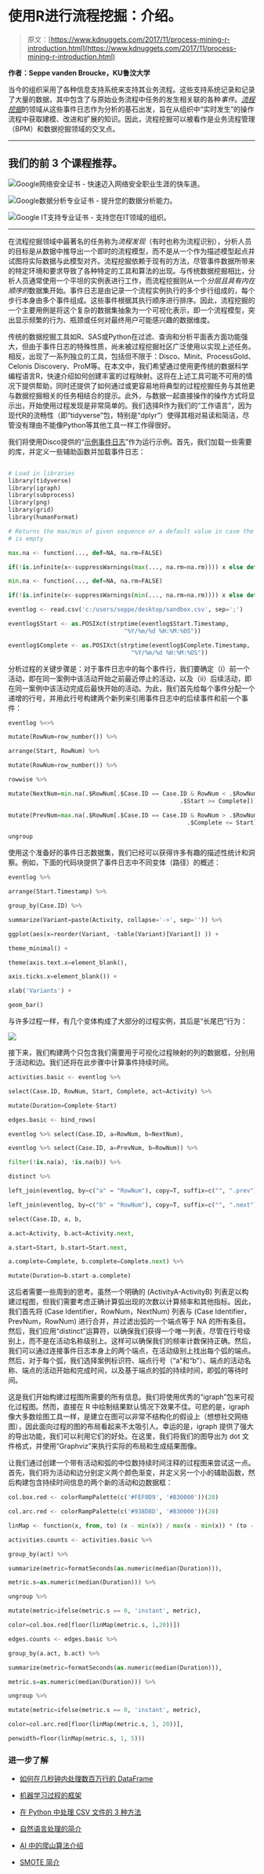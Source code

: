 # 使用R进行流程挖掘：介绍。

> 原文：[https://www.kdnuggets.com/2017/11/process-mining-r-introduction.html](https://www.kdnuggets.com/2017/11/process-mining-r-introduction.html)

**作者：Seppe vanden Broucke，KU鲁汶大学**

当今的组织采用了各种信息支持系统来支持其业务流程。这些支持系统记录和记录了大量的数据，其中包含了与原始业务流程中任务的发生相关联的各种*事件*。[*流程挖掘*](http://www.dataminingapps.com/dma_research/process-analytics/)的领域从这些事件日志作为分析的基石出发，旨在从组织中“实时发生”的操作流程中获取建模、改进和扩展的知识。因此，流程挖掘可以被看作是业务流程管理（BPM）和数据挖掘领域的交叉点。

* * *

## 我们的前 3 个课程推荐。

![Google网络安全证书](https://www.kdnuggets.com/google-cybersecurity) - 快速迈入网络安全职业生涯的快车道。

![Google数据分析专业证书](https://www.kdnuggets.com/google-data-analytics) - 提升您的数据分析能力。

![Google IT支持专业证书](https://www.kdnuggets.com/google-itsupport) - 支持您在IT领域的组织。

* * *

在流程挖掘领域中最著名的任务称为*流程发现*（有时也称为流程识别），分析人员的目标是从数据中推导出一个即时的流程模型，而不是从一个作为描述模型起点并试图将实际数据与此模型对齐。流程挖掘依赖于现有的方法，尽管事件数据所带来的特定环境和要求导致了各种特定的工具和算法的出现。与传统数据挖掘相比，分析人员通常使用一个平坦的实例表进行工作，而流程挖掘则从一个*分层且具有内在顺序的*数据集开始。事件日志是由记录一个流程实例执行的多个步行组成的，每个步行本身由多个事件组成。这些事件根据其执行顺序进行排序。因此，流程挖掘的一个主要用例是将这个复杂的数据集抽象为一个可视化表示，即一个流程模型，突出显示频繁的行为、瓶颈或任何对最终用户可能感兴趣的数据维度。

传统的数据挖掘工具如R、SAS或Python在过滤、查询和分析平面表方面功能强大，但由于事件日志的特殊性质，尚未被过程挖掘社区广泛使用以实现上述任务。相反，出现了一系列独立的工具，包括但不限于：Disco、Minit、ProcessGold、Celonis Discovery、ProM等。在本文中，我们希望通过使用更传统的数据科学编程语言R，快速介绍如何创建丰富的过程映射。这将在上述工具可能不可用的情况下提供帮助，同时还提供了如何通过或更容易地将典型的过程挖掘任务与其他更与数据挖掘相关的任务相结合的提示。此外，与数据一起直接操作的操作方式将显示出，开始使用过程发现是非常简单的。我们选择R作为我们的“工作语言”，因为现代R的流畅性（即“tidyverse”包，特别是“dplyr”）使得其相对易读和简洁，尽管没有理由不能像Python等其他工具一样工作得很好。

我们将使用Disco提供的“[示例事件日志](http://www.dataminingapps.com/dma_research/process-analytics/)”作为运行示例。首先，我们加载一些需要的库，并定义一些辅助函数并加载事件日志：

```py

# Load in libraries
library(tidyverse)
library(igraph)
library(subprocess)
library(png)
library(grid)
library(humanFormat)

# Returns the max/min of given sequence or a default value in case the sequence
# is empty

max.na <- function(..., def=NA, na.rm=FALSE)

if(!is.infinite(x<-suppressWarnings(max(..., na.rm=na.rm)))) x else def

min.na <- function(..., def=NA, na.rm=FALSE)

if(!is.infinite(x<-suppressWarnings(min(..., na.rm=na.rm)))) x else def

eventlog <- read.csv('c:/users/seppe/desktop/sandbox.csv', sep=';')

eventlog$Start <- as.POSIXct(strptime(eventlog$Start.Timestamp, 
                                 "%Y/%m/%d %H:%M:%OS"))

eventlog$Complete <- as.POSIXct(strptime(eventlog$Complete.Timestamp, 
                                   "%Y/%m/%d %H:%M:%OS"))

```

分析过程的关键步骤是：对于事件日志中的每个事件行，我们要确定（i）前一个活动，即在同一案例中该活动开始之前最近停止的活动，以及（ii）后续活动，即在同一案例中该活动完成后最快开始的活动。为此，我们首先给每个事件分配一个递增的行号，并用此行号构建两个新列来引用事件日志中的后续事件和前一个事件：

```py
eventlog %<>%

mutate(RowNum=row_number()) %>%

arrange(Start, RowNum) %>%

mutate(RowNum=row_number()) %>%

rowwise %>%

mutate(NextNum=min.na(.$RowNum[.$Case.ID == Case.ID & RowNum < .$RowNum & 
                                                 .$Start >= Complete])) %>%

mutate(PrevNum=max.na(.$RowNum[.$Case.ID == Case.ID & RowNum > .$RowNum &
                                                   .$Complete <= Start])) %>%

ungroup

```

使用这个准备好的事件日志数据集，我们已经可以获得许多有趣的描述性统计和洞察。例如，下面的代码块提供了事件日志中不同变体（路径）的概述：

```py
eventlog %>%

arrange(Start.Timestamp) %>%

group_by(Case.ID) %>%

summarize(Variant=paste(Activity, collapse='->', sep='')) %>%

ggplot(aes(x=reorder(Variant, -table(Variant)[Variant]) )) +

theme_minimal() +

theme(axis.text.x=element_blank(),

axis.ticks.x=element_blank()) +

xlab('Variants') +

geom_bar()

```

与许多过程一样，有几个变体构成了大部分的过程实例，其后是“长尾巴”行为：

![](../Images/e8a0c33bdf2881846042dc9a1b798f31.png)

接下来，我们构建两个只包含我们需要用于可视化过程映射的列的数据框，分别用于活动和边。我们还将在此步骤中计算事件持续时间。

```py
activities.basic <- eventlog %>%

select(Case.ID, RowNum, Start, Complete, act=Activity) %>%

mutate(Duration=Complete-Start)

edges.basic <- bind_rows(

eventlog %>% select(Case.ID, a=RowNum, b=NextNum),

eventlog %>% select(Case.ID, a=PrevNum, b=RowNum)) %>%

filter(!is.na(a), !is.na(b)) %>%

distinct %>%

left_join(eventlog, by=c("a" = "RowNum"), copy=T, suffix=c("", ".prev")) %>%

left_join(eventlog, by=c("b" = "RowNum"), copy=T, suffix=c("", ".next")) %>%

select(Case.ID, a, b,

a.act=Activity, b.act=Activity.next,

a.start=Start, b.start=Start.next,

a.complete=Complete, b.complete=Complete.next) %>%

mutate(Duration=b.start-a.complete)

```

这后者需要一些周到的思考。虽然一个明确的 (ActivityA-ActivityB) 列表足以构建过程图，但我们需要考虑正确计算弧出现的次数以计算频率和其他指标。因此，我们首先将 (Case Identifier，RowNum，NextNum) 列表与 (Case Identifier，PrevNum，RowNum) 进行合并，并过滤出弧的一个端点等于 NA 的所有条目。然后，我们应用“distinct”运算符，以确保我们获得一个唯一列表，尽管在行号级别上，而不是在活动名称级别上。这样可以确保我们的频率计数保持正确。然后，我们可以通过连接事件日志本身上的两个端点，在活动级别上找出每个弧的端点。然后，对于每个弧，我们选择案例标识符、端点行号（“a”和“b”）、端点的活动名称、端点的活动开始和完成时间，以及基于端点的弧的持续时间，即弧的等待时间。

这是我们开始构建过程图所需要的所有信息。我们将使用优秀的“igraph”包来可视化过程图。然而，直接在 R 中绘制结果默认情况下效果不佳。可悲的是，igraph 像大多数绘图工具一样，是建立在图可以非常不结构化的假设上（想想社交网络图），因此面向过程的图的布局看起来不太吸引人。幸运的是，igraph 提供了强大的导出功能，我们可以利用它们的好处。在这里，我们将我们的图导出为 dot 文件格式，并使用“Graphviz”来执行实际的布局和生成结果图像。

让我们通过创建一个带有活动和弧的中位数持续时间注释的过程图来尝试这一点。首先，我们将为活动和边分别定义两个颜色渐变，并定义另一个小的辅助函数，然后构建包含持续时间信息的两个新的活动和边数据框：

```py
col.box.red <- colorRampPalette(c('#FEF0D9', '#B30000'))(20)

col.arc.red <- colorRampPalette(c('#938D8D', '#B30000'))(20)

linMap <- function(x, from, to) (x - min(x)) / max(x - min(x)) * (to - from) + from

activities.counts <- activities.basic %>%

group_by(act) %>%

summarize(metric=formatSeconds(as.numeric(median(Duration))),

metric.s=as.numeric(median(Duration))) %>%

ungroup %>%

mutate(metric=ifelse(metric.s == 0, 'instant', metric),

color=col.box.red[floor(linMap(metric.s, 1,20))])

edges.counts <- edges.basic %>%

group_by(a.act, b.act) %>%

summarize(metric=formatSeconds(as.numeric(median(Duration))),

metric.s=as.numeric(median(Duration))) %>%

ungroup %>%

mutate(metric=ifelse(metric.s == 0, 'instant', metric),

color=col.arc.red[floor(linMap(metric.s, 1, 20))],

penwidth=floor(linMap(metric.s, 1, 5)))

```

### 进一步了解

+   [如何在几秒钟内处理数百万行的 DataFrame](https://www.kdnuggets.com/2022/01/process-dataframe-millions-rows-seconds.html)

+   [机器学习过程的框架](https://www.kdnuggets.com/2018/05/general-approaches-machine-learning-process.html)

+   [在 Python 中处理 CSV 文件的 3 种方法](https://www.kdnuggets.com/2022/10/3-ways-process-csv-files-python.html)

+   [自然语言处理的简介](https://www.kdnuggets.com/2022/06/gentle-introduction-natural-language-processing.html)

+   [AI 中的爬山算法介绍](https://www.kdnuggets.com/2022/07/introduction-hill-climbing-algorithm-ai.html)

+   [SMOTE 简介](https://www.kdnuggets.com/2022/11/introduction-smote.html)

